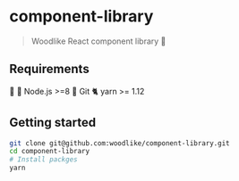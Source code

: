 # component-library
> Woodlike React component library 🎨

## Requirements
🐢 🚀 Node.js >=8
🌲 Git
🐈 yarn >= 1.12


## Getting started
```sh
git clone git@github.com:woodlike/component-library.git
cd component-library
# Install packges
yarn
```
